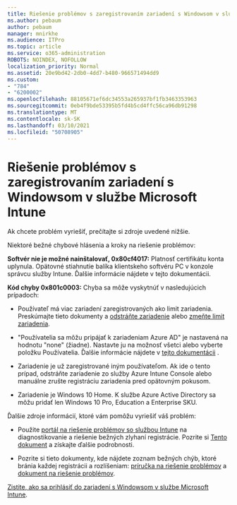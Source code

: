 ```yaml
---
title: Riešenie problémov s zaregistrovaním zariadení s Windowsom v službe Microsoft Intune
ms.author: pebaum
author: pebaum
manager: mnirkhe
ms.audience: ITPro
ms.topic: article
ms.service: o365-administration
ROBOTS: NOINDEX, NOFOLLOW
localization_priority: Normal
ms.assetid: 20e9bd42-2db0-4dd7-b480-966571494dd9
ms.custom:
- "784"
- "6200002"
ms.openlocfilehash: 88105671ef6dc34553a265937bf1fb3463353963
ms.sourcegitcommit: 0eb4f9bde53395b5fd4b5cd4ffc56ca96db91298
ms.translationtype: MT
ms.contentlocale: sk-SK
ms.lasthandoff: 03/10/2021
ms.locfileid: "50708905"
---
```

# <a name="troubleshoot-issues-with-enrolling-windows-devices-in-microsoft-intune"></a>Riešenie problémov s zaregistrovaním zariadení s Windowsom v službe Microsoft Intune

Ak chcete problém vyriešiť, prečítajte si zdroje uvedené nižšie.
  
Niektoré bežné chybové hlásenia a kroky na riešenie problémov:
  
 **Softvér nie je možné nainštalovať, 0x80cf4017:** Platnosť certifikátu konta uplynula. Opätovné stiahnutie balíka klientskeho softvéru PC v konzole správcu služby Intune. Ďalšie informácie nájdete v tejto dokumentácii.
  
 **Kód chyby 0x801c0003:** Chyba sa môže vyskytnúť v nasledujúcich prípadoch:
  
-  Používateľ má viac zariadení zaregistrovaných ako limit zariadenia. Preskúmajte tieto dokumenty a [odstráňte zariadenie](https://docs.microsoft.com/intune/devices-wipe) alebo [zmeňte limit zariadenia](https://docs.microsoft.com/intune/enrollment-restrictions-set#set-device-limit-restrictions).

-  "Používatelia sa môžu pripájať k zariadeniam Azure AD" je nastavená na hodnotu "none" (žiadne). Nastavte ju na možnosť všetci alebo vyberte položku Používatelia. Ďalšie informácie nájdete v [tejto dokumentácii](https://docs.microsoft.com/azure/active-directory/device-management-azure-portal#configure-device-settings) .

-  Zariadenie je už zaregistrované iným používateľom. Ak ide o tento prípad, odstráňte zariadenie zo služby Azure Intune Console alebo manuálne zrušte registráciu zariadenia pred opätovným pokusom.

-  Zariadenie je Windows 10 Home. K službe Azure Active Directory sa môžu pridať len Windows 10 Pro, Education a Enterprise SKU.

Ďalšie zdroje informácií, ktoré vám pomôžu vyriešiť váš problém:
  
-  Použite [portál na riešenie problémov so službou Intune](https://devicemanagement.microsoft.com/#blade/Microsoft_Intune_DeviceSettings/TroubleshootBlade) na diagnostikovanie a riešenie bežných zlyhaní registrácie. Pozrite si [Tento dokument](https://docs.microsoft.com/intune/help-desk-operators) a získajte ďalšie podrobnosti.

-  Pozrite si tieto dokumenty, kde nájdete zoznam bežných chýb, ktoré bránia každej registrácii a rozlíšeniam: [príručka na riešenie problémov](https://support.microsoft.com/help/4089533/troubleshooting-windows-device-enrollment-problems-in-microsoft-intune) a [dokument na riešenie problémov](https://docs.microsoft.com/troubleshoot/mem/intune/troubleshoot-device-enrollment-in-intune).

[Zistite, ako sa prihlásiť do zariadení s Windowsom v službe Microsoft Intune](https://docs.microsoft.com/intune/windows-enroll).
